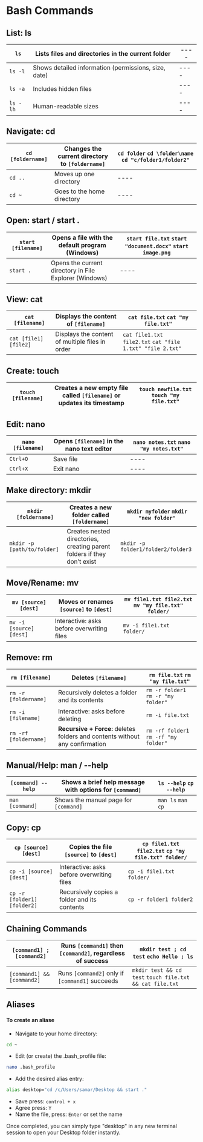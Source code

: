 # Bash Commands

## List: ls

| `ls`             | Lists files and directories in the current folder              | ---- |
| ---------------- | ---------------------------------------------------------------| ---- |
| `ls -l`          | Shows detailed information (permissions, size, date)           | ---- |
| `ls -a`          | Includes hidden files                                           | ---- |
| `ls -lh`         | Human-readable sizes                                            | ---- |

## Navigate: cd

| `cd [foldername]` | Changes the current directory to `[foldername]`               | `cd folder` `cd \folder\name` `cd "c/folder1/folder2"` |
| ---------------- | --------------------------------------------------------------- | ---- |
| `cd ..`          | Moves up one directory                                         | ---- |
| `cd ~`           | Goes to the home directory                                      | ---- |

## Open: start / start .

| `start [filename]` | Opens a file with the default program (Windows)               | `start file.txt` `start "document.docx"` `start image.png` |
| ---------------- | --------------------------------------------------------------- | ---- |
| `start .`        | Opens the current directory in File Explorer (Windows)         | ---- |

## View: cat

| `cat [filename]` | Displays the content of `[filename]`                             | `cat file.txt` `cat "my file.txt"` |
| ---------------- | --------------------------------------------------------------- | ---- |
| `cat [file1] [file2]` | Displays the content of multiple files in order           | `cat file1.txt file2.txt` `cat "file 1.txt" "file 2.txt"` |

## Create: touch

| `touch [filename]` | Creates a new empty file called `[filename]` or updates its timestamp | `touch newfile.txt` `touch "my file.txt"` |
| ---------------- | --------------------------------------------------------------- | ---- |

## Edit: nano

| `nano [filename]` | Opens `[filename]` in the nano text editor                      | `nano notes.txt` `nano "my notes.txt"` |
| ---------------- | --------------------------------------------------------------- | ---- |
| `Ctrl+O`         | Save file                                                        | ---- |
| `Ctrl+X`         | Exit nano                                                        | ---- |

## Make directory: mkdir

| `mkdir [foldername]` | Creates a new folder called `[foldername]`                   | `mkdir myfolder` `mkdir "new folder"` |
| ---------------- | --------------------------------------------------------------- | ---- |
| `mkdir -p [path/to/folder]` | Creates nested directories, creating parent folders if they don’t exist | `mkdir -p folder1/folder2/folder3` |

## Move/Rename: mv

| `mv [source] [dest]` | Moves or renames `[source]` to `[dest]`                     | `mv file1.txt file2.txt` `mv "my file.txt" folder/` |
| ---------------- | --------------------------------------------------------------- | ---- |
| `mv -i [source] [dest]` | Interactive: asks before overwriting files               | `mv -i file1.txt folder/` |

## Remove: rm

| `rm [filename]`  | Deletes `[filename]`                                            | `rm file.txt` `rm "my file.txt"` |
| ---------------- | --------------------------------------------------------------- | ---- |
| `rm -r [foldername]` | Recursively deletes a folder and its contents               | `rm -r folder1` `rm -r "my folder"` |
| `rm -i [filename]` | Interactive: asks before deleting                              | `rm -i file.txt` |
| `rm -rf [foldername]` | **Recursive + Force:** deletes folders and contents without any confirmation | `rm -rf folder1` &nbsp; `rm -rf "my folder"` |

## Manual/Help: man / --help

| `[command] --help` | Shows a brief help message with options for `[command]`        | `ls --help` `cp --help` |
| ---------------- | --------------------------------------------------------------- | ---- |
| `man [command]`  | Shows the manual page for `[command]`                            | `man ls` `man cp` |

## Copy: cp

| `cp [source] [dest]` | Copies the file `[source]` to `[dest]`                       | `cp file1.txt file2.txt` `cp "my file.txt" folder/` |
| ---------------- | --------------------------------------------------------------- | ---- |
| `cp -i [source] [dest]` | Interactive: asks before overwriting files                | `cp -i file1.txt folder/` |
| `cp -r [folder1] [folder2]` | Recursively copies a folder and its contents           | `cp -r folder1 folder2` |

## Chaining Commands

| `[command1] ; [command2]` | Runs `[command1]` then `[command2]`, regardless of success | `mkdir test ; cd test` `echo Hello ; ls` |
| ------------------------- | ----------------------------------------------------------- | ---- |
| `[command1] && [command2]` | Runs `[command2]` only if `[command1]` succeeds             | `mkdir test && cd test` `touch file.txt && cat file.txt` |




## Aliases
#### To create an aliase
- Navigate to your home directory:
```bash 
cd ~
```
- Edit (or create) the .bash_profile file:
```bash
nano .bash_profile
```
- Add the desired alias entry:
```bash
alias desktop="cd /c/Users/samar/Desktop && start ."
```
- Save press: `control + x`
- Agree press: `Y`
- Name the file, press: ` Enter ` or set the name

Once completed, you can simply type "desktop" in any new terminal session to open your Desktop folder instantly.








